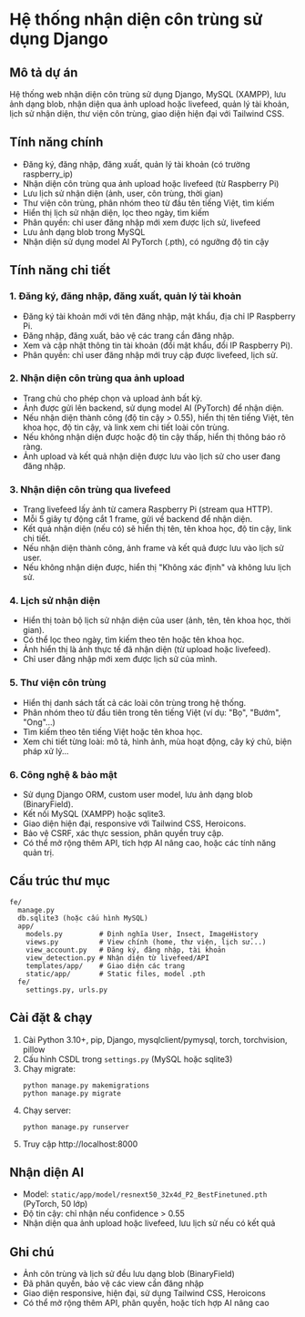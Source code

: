 # Hệ thống nhận diện côn trùng sử dụng Django

## Mô tả dự án
Hệ thống web nhận diện côn trùng sử dụng Django, MySQL (XAMPP), lưu ảnh dạng blob, nhận diện qua ảnh upload hoặc livefeed, quản lý tài khoản, lịch sử nhận diện, thư viện côn trùng, giao diện hiện đại với Tailwind CSS.

## Tính năng chính
- Đăng ký, đăng nhập, đăng xuất, quản lý tài khoản (có trường raspberry_ip)
- Nhận diện côn trùng qua ảnh upload hoặc livefeed (từ Raspberry Pi)
- Lưu lịch sử nhận diện (ảnh, user, côn trùng, thời gian)
- Thư viện côn trùng, phân nhóm theo từ đầu tên tiếng Việt, tìm kiếm
- Hiển thị lịch sử nhận diện, lọc theo ngày, tìm kiếm
- Phân quyền: chỉ user đăng nhập mới xem được lịch sử, livefeed
- Lưu ảnh dạng blob trong MySQL
- Nhận diện sử dụng model AI PyTorch (.pth), có ngưỡng độ tin cậy

## Tính năng chi tiết

### 1. Đăng ký, đăng nhập, đăng xuất, quản lý tài khoản
- Đăng ký tài khoản mới với tên đăng nhập, mật khẩu, địa chỉ IP Raspberry Pi.
- Đăng nhập, đăng xuất, bảo vệ các trang cần đăng nhập.
- Xem và cập nhật thông tin tài khoản (đổi mật khẩu, đổi IP Raspberry Pi).
- Phân quyền: chỉ user đăng nhập mới truy cập được livefeed, lịch sử.

### 2. Nhận diện côn trùng qua ảnh upload
- Trang chủ cho phép chọn và upload ảnh bất kỳ.
- Ảnh được gửi lên backend, sử dụng model AI (PyTorch) để nhận diện.
- Nếu nhận diện thành công (độ tin cậy > 0.55), hiển thị tên tiếng Việt, tên khoa học, độ tin cậy, và link xem chi tiết loài côn trùng.
- Nếu không nhận diện được hoặc độ tin cậy thấp, hiển thị thông báo rõ ràng.
- Ảnh upload và kết quả nhận diện được lưu vào lịch sử cho user đang đăng nhập.

### 3. Nhận diện côn trùng qua livefeed
- Trang livefeed lấy ảnh từ camera Raspberry Pi (stream qua HTTP).
- Mỗi 5 giây tự động cắt 1 frame, gửi về backend để nhận diện.
- Kết quả nhận diện (nếu có) sẽ hiển thị tên, tên khoa học, độ tin cậy, link chi tiết.
- Nếu nhận diện thành công, ảnh frame và kết quả được lưu vào lịch sử user.
- Nếu không nhận diện được, hiển thị "Không xác định" và không lưu lịch sử.

### 4. Lịch sử nhận diện
- Hiển thị toàn bộ lịch sử nhận diện của user (ảnh, tên, tên khoa học, thời gian).
- Có thể lọc theo ngày, tìm kiếm theo tên hoặc tên khoa học.
- Ảnh hiển thị là ảnh thực tế đã nhận diện (từ upload hoặc livefeed).
- Chỉ user đăng nhập mới xem được lịch sử của mình.

### 5. Thư viện côn trùng
- Hiển thị danh sách tất cả các loài côn trùng trong hệ thống.
- Phân nhóm theo từ đầu tiên trong tên tiếng Việt (ví dụ: "Bọ", "Bướm", "Ong"...)
- Tìm kiếm theo tên tiếng Việt hoặc tên khoa học.
- Xem chi tiết từng loài: mô tả, hình ảnh, mùa hoạt động, cây ký chủ, biện pháp xử lý...

### 6. Công nghệ & bảo mật
- Sử dụng Django ORM, custom user model, lưu ảnh dạng blob (BinaryField).
- Kết nối MySQL (XAMPP) hoặc sqlite3.
- Giao diện hiện đại, responsive với Tailwind CSS, Heroicons.
- Bảo vệ CSRF, xác thực session, phân quyền truy cập.
- Có thể mở rộng thêm API, tích hợp AI nâng cao, hoặc các tính năng quản trị.

## Cấu trúc thư mục
```
fe/
  manage.py
  db.sqlite3 (hoặc cấu hình MySQL)
  app/
    models.py         # Định nghĩa User, Insect, ImageHistory
    views.py          # View chính (home, thư viện, lịch sử...)
    view_account.py   # Đăng ký, đăng nhập, tài khoản
    view_detection.py # Nhận diện từ livefeed/API
    templates/app/    # Giao diện các trang
    static/app/       # Static files, model .pth
  fe/
    settings.py, urls.py
```

## Cài đặt & chạy
1. Cài Python 3.10+, pip, Django, mysqlclient/pymysql, torch, torchvision, pillow
2. Cấu hình CSDL trong `settings.py` (MySQL hoặc sqlite3)
3. Chạy migrate:
   ```
   python manage.py makemigrations
   python manage.py migrate
   ```
4. Chạy server:
   ```
   python manage.py runserver
   ```
5. Truy cập http://localhost:8000

## Nhận diện AI
- Model: `static/app/model/resnext50_32x4d_P2_BestFinetuned.pth` (PyTorch, 50 lớp)
- Độ tin cậy: chỉ nhận nếu confidence > 0.55
- Nhận diện qua ảnh upload hoặc livefeed, lưu lịch sử nếu có kết quả

## Ghi chú
- Ảnh côn trùng và lịch sử đều lưu dạng blob (BinaryField)
- Đã phân quyền, bảo vệ các view cần đăng nhập
- Giao diện responsive, hiện đại, sử dụng Tailwind CSS, Heroicons
- Có thể mở rộng thêm API, phân quyền, hoặc tích hợp AI nâng cao

